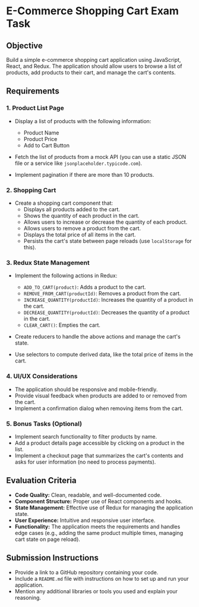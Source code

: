 # E-Commerce Shopping Cart Exam Task

## Objective

Build a simple e-commerce shopping cart application using JavaScript, React, and Redux. The application should allow users to browse a list of products, add products to their cart, and manage the cart's contents.

## Requirements

### 1. Product List Page
- Display a list of products with the following information:
  - Product Name
  - Product Price
  - Add to Cart Button

- Fetch the list of products from a mock API (you can use a static JSON file or a service like `jsonplaceholder.typicode.com`).

- Implement pagination if there are more than 10 products.

### 2. Shopping Cart
- Create a shopping cart component that:
  - Displays all products added to the cart.
  - Shows the quantity of each product in the cart.
  - Allows users to increase or decrease the quantity of each product.
  - Allows users to remove a product from the cart.
  - Displays the total price of all items in the cart.
  - Persists the cart's state between page reloads (use `localStorage` for this).

### 3. Redux State Management
- Implement the following actions in Redux:
  - `ADD_TO_CART(product)`: Adds a product to the cart.
  - `REMOVE_FROM_CART(productId)`: Removes a product from the cart.
  - `INCREASE_QUANTITY(productId)`: Increases the quantity of a product in the cart.
  - `DECREASE_QUANTITY(productId)`: Decreases the quantity of a product in the cart.
  - `CLEAR_CART()`: Empties the cart.

- Create reducers to handle the above actions and manage the cart's state.
- Use selectors to compute derived data, like the total price of items in the cart.

### 4. UI/UX Considerations
- The application should be responsive and mobile-friendly.
- Provide visual feedback when products are added to or removed from the cart.
- Implement a confirmation dialog when removing items from the cart.

### 5. Bonus Tasks (Optional)
- Implement search functionality to filter products by name.
- Add a product details page accessible by clicking on a product in the list.
- Implement a checkout page that summarizes the cart's contents and asks for user information (no need to process payments).

## Evaluation Criteria
- **Code Quality:** Clean, readable, and well-documented code.
- **Component Structure:** Proper use of React components and hooks.
- **State Management:** Effective use of Redux for managing the application state.
- **User Experience:** Intuitive and responsive user interface.
- **Functionality:** The application meets the requirements and handles edge cases (e.g., adding the same product multiple times, managing cart state on page reload).

## Submission Instructions
- Provide a link to a GitHub repository containing your code.
- Include a `README.md` file with instructions on how to set up and run your application.
- Mention any additional libraries or tools you used and explain your reasoning.
